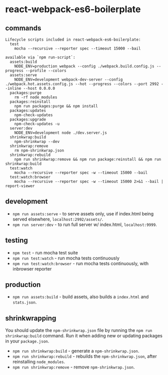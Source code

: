 # react-webpack-es6-boilerplate

## commands

```
Lifecycle scripts included in react-webpack-es6-boilerplate:
  test
    mocha --recursive --reporter spec --timeout 15000 --bail

available via `npm run-script`:
  assets:build
    NODE_ENV=production webpack --config ./webpack.build.config.js --progress --profile --colors
  assets:serve
    NODE_ENV=development webpack-dev-server --config ./webpack.hot.assets.config.js --hot --progress --colors --port 2992 --inline --host 0.0.0.0
  packages:purge
    rm -rf node_modules
  packages:reinstall
    npm run packages:purge && npm install
  packages:updates
    npm-check-updates
  packages:upgrade
    npm-check-updates -u
  server:dev
    NODE_ENV=development node ./dev.server.js
  shrinkwrap:build
    npm-shrinkwrap --dev
  shrinkwrap:remove
    rm npm-shrinkwrap.json
  shrinkwrap:rebuild
    npm run shrinkwrap:remove && npm run package:reinstall && npm run shrinkwrap:build
  test:watch
    mocha --recursive --reporter spec -w --timeout 15000 --bail
  test:watch:browser
    mocha --recursive --reporter spec -w --timeout 15000 2>&1 --bail | report-viewer
```

## development

- `npm run assets:serve` - to serve assets only, use if index.html being served elsewhere, `localhost:2992/assets/`.
- `npm run server:dev` - to run full server w/ index.html, `localhost:9999`.

## testing

- `npm test` - run mocha test suite
- `npm run test:watch` - run mocha tests continuously
- `npm run test:watch:browser` - run mocha tests continuously, with inbrowser reporter

## production

- `npm run assets:build` - build assets, also builds a `index.html` and `stats.json`.

## shrinkwrapping

You should update the `npm-shrinkwrap.json` file by running the `npm run shrinkwrap:build` command. Run it when adding new or updating packages in your `package.json`.

- `npm run shrinkwrap:build` - generate a `npm-shrinkwrap.json`.
- `npm run shrinkwrap:rebuild` - rebuilds the `npm-shrinkwrap.json`, after reinstalling `node_modules`.
- `npm run shrinkwrap:remove` - remove `npm-shrinkwrap.json`.
